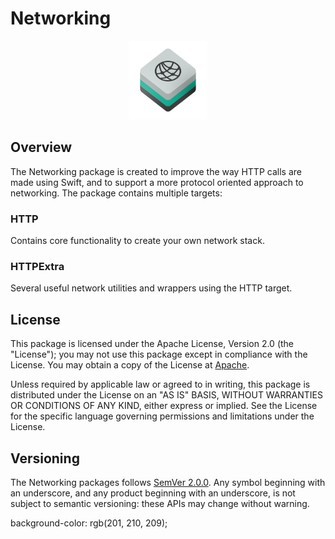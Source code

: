 # Networking

<p align="center">
    <img src="Hero.svg", alt="HTTP hero image" width="25%">
</p>

## Overview

The Networking package is created to improve the way HTTP calls are made using Swift,
and to support a more protocol oriented approach to networking. The package contains multiple targets:

### HTTP

Contains core functionality to create your own network stack.

### HTTPExtra

Several useful network utilities and wrappers using the HTTP target.  

## License

This package is licensed under the Apache License, Version 2.0 (the "License");
you may not use this package except in compliance with the License.
You may obtain a copy of the License at [Apache](http://www.apache.org/licenses/LICENSE-2.0).

Unless required by applicable law or agreed to in writing, this package is distributed under the License on an "AS IS" BASIS,
WITHOUT WARRANTIES OR CONDITIONS OF ANY KIND, either express or implied.
See the License for the specific language governing permissions and limitations under the License.

## Versioning

The Networking packages follows [SemVer 2.0.0](https://semver.org/#semantic-versioning-200).
Any symbol beginning with an underscore, and any product beginning with an underscore, is not subject to semantic versioning:
these APIs may change without warning.

background-color: rgb(201, 210, 209);